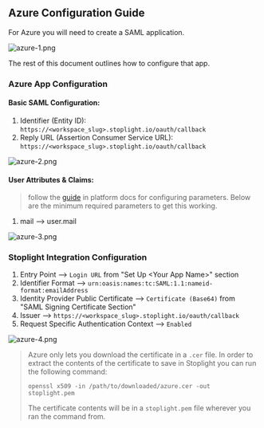 ## Azure Configuration Guide
For Azure you will need to create a SAML application. 

![azure-1.png](https://stoplight.io/api/v1/projects/cHJqOjI/images/IZWyc4of9w4)



The rest of this document outlines how to configure that app.

### Azure App Configuration
#### Basic SAML Configuration:
1. Identifier (Entity ID): `https://<workspace_slug>.stoplight.io/oauth/callback`
2. Reply URL (Assertion Consumer Service URL): `https://<workspace_slug>.stoplight.io/oauth/callback` 

![azure-2.png](https://stoplight.io/api/v1/projects/cHJqOjI/images/6BhBrvAVRGg)



#### User Attributes & Claims:
<!-- theme: info -->
> follow the [guide](https://meta.stoplight.io/docs/platform/ZG9jOjQ1NTQxMg-single-sign-on#saml-assertion-requirements) in platform docs for configuring parameters. Below are the minimum required parameters to get this working.
1. mail --> user.mail

![azure-3.png](https://stoplight.io/api/v1/projects/cHJqOjI/images/SdwNfJmA8lc)



### Stoplight Integration Configuration
1. Entry Point --> `Login URL` from "Set Up \<Your App Name\>" section
2. Identifier Format --> `urn:oasis:names:tc:SAML:1.1:nameid-format:emailAddress`
3. Identity Provider Public Certificate --> `Certificate (Base64)` from "SAML Signing Certificate Section"
4. Issuer --> `https://<workspace_slug>.stoplight.io/oauth/callback`
5. Request Specific Authentication Context --> `Enabled`

![azure-4.png](https://stoplight.io/api/v1/projects/cHJqOjI/images/JG0l3VLtsw0)



<!-- theme: info -->
> Azure only lets you download the certificate in a `.cer` file. In order to extract the contents of the certificate to save in Stoplight you can run the following command:
> ```
>openssl x509 -in /path/to/downloaded/azure.cer -out stoplight.pem
>```
> The certificate contents will be in a `stoplight.pem` file wherever you ran the command from.